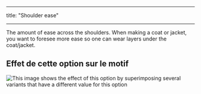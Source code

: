 - - -
title: "Shoulder ease"
- - -

The amount of ease across the shoulders. When making a coat or jacket, you want to foresee more ease so one can wear layers under the coat/jacket.

## Effet de cette option sur le motif

![This image shows the effect of this option by superimposing several variants that have a different value for this option](bent_shoulderease_sample.svg "Effect of this option on the pattern")
